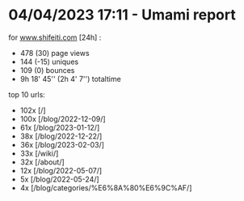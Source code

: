 # 04/04/2023 17:11 - Umami report
for www.shifeiti.com [24h] :

 - 478 (30) page views
 - 144 (-15) uniques
 - 109 (0) bounces
 - 9h 18' 45'' (2h 4' 7'') totaltime


top 10 urls:
 - 102x [/]
 - 100x [/blog/2022-12-09/]
 - 61x [/blog/2023-01-12/]
 - 38x [/blog/2022-12-22/]
 - 36x [/blog/2023-02-03/]
 - 33x [/wiki/]
 - 32x [/about/]
 - 12x [/blog/2022-05-07/]
 - 5x [/blog/2022-05-24/]
 - 4x [/blog/categories/%E6%8A%80%E6%9C%AF/]


